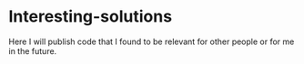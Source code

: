 # Interesting-solutions
Here I will publish code that I found to be relevant for other people or for me in the future.
